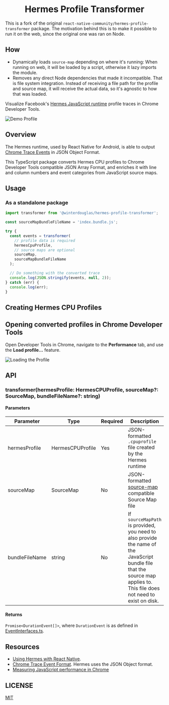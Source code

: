 <h1 align="center">
  Hermes Profile Transformer
</h1>

This is a fork of the original `react-native-community/hermes-profile-transformer` package.
The motivation behind this is to make it possible to run it on the web, since the original one was ran on Node.

## How

- Dynamically loads `source-map` depending on where it's running: When running on web, it will be loaded by a script, otherwise it lazy imports the module.
- Removes any direct Node dependencies that made it incompatible. That is file system integration. Instead of receiving a file path for the profile and source map, it will receive the actual data, so it's agnostic to how that was loaded.

<!-- <p align="center">
<img alt="npm" src="https://img.shields.io/npm/v/hermes-profile-transformer">
<img alt="node-current" src="https://img.shields.io/node/v/hermes-profile-transformer">
<img alt="npm bundle size" src="https://img.shields.io/bundlephobia/min/hermes-profile-transformer">
<img alt="NPM" src="https://img.shields.io/npm/l/hermes-profile-transformer">
<img alt="npm type definitions" src="https://img.shields.io/npm/types/hermes-profile-transformer">
</p> -->

Visualize Facebook's [Hermes JavaScript runtime](https://github.com/facebook/hermes) profile traces in Chrome Developer Tools.

![Demo Profile](https://raw.githubusercontent.com/react-native-community/hermes-profile-transformer/master/assets/convertedProfile.png)

## Overview

The Hermes runtime, used by React Native for Android, is able to output [Chrome Trace Events](https://docs.google.com/document/d/1CvAClvFfyA5R-PhYUmn5OOQtYMH4h6I0nSsKchNAySU/preview) in JSON Object Format.

This TypeScript package converts Hermes CPU profiles to Chrome Developer Tools compatible JSON Array Format, and enriches it with line and column numbers and event categories from JavaScript source maps.

## Usage

### As a standalone package

```ts
import transformer from '@winterdouglas/hermes-profile-transformer';

const sourceMapBundleFileName = 'index.bundle.js';

try {
  const events = transformer(
    // profile data is required
    hermesCpuProfile,
    // source maps are optional
    sourceMap,
    sourceMapBundleFileName
  );

  // Do something with the converted trace
  console.log(JSON.stringify(events, null, 2));
} catch (err) {
  console.log(err);
}
```

## Creating Hermes CPU Profiles

## Opening converted profiles in Chrome Developer Tools

Open Developer Tools in Chrome, navigate to the **Performance** tab, and use the **Load profile...** feature.

![Loading the Profile](https://raw.githubusercontent.com/react-native-community/hermes-profile-transformer/master/assets/loading.png)

## API

### transformer(hermesProfile: HermesCPUProfile, sourceMap?: SourceMap, bundleFileName?: string)

#### Parameters

| Parameter      | Type             | Required | Description                                                                                                                                                               |
| -------------- | ---------------- | -------- | ------------------------------------------------------------------------------------------------------------------------------------------------------------------------- |
| hermesProfile  | HermesCPUProfile | Yes      | JSON-formatted `.cpuprofile` file created by the Hermes runtime                                                                                                           |
| sourceMap      | SourceMap        | No       | JSON-formatted [source-map](https://www.npmjs.com/package/source-map) compatible Source Map file                                                                          |
| bundleFileName | string           | No       | If `sourceMapPath` is provided, you need to also provide the name of the JavaScript bundle file that the source map applies to. This file does not need to exist on disk. |

#### Returns

`Promise<DurationEvent[]>`, where `DurationEvent` is as defined in [EventInterfaces.ts](src/types/EventInterfaces.ts).

## Resources

- [Using Hermes with React Native](https://reactnative.dev/docs/hermes).
- [Chrome Trace Event Format](https://docs.google.com/document/d/1CvAClvFfyA5R-PhYUmn5OOQtYMH4h6I0nSsKchNAySU/preview). Hermes uses the JSON Object format.
- [Measuring JavaScript performance in Chrome](https://developers.google.com/web/tools/chrome-devtools/evaluate-performance/reference)

## LICENSE

[MIT](LICENSE)
